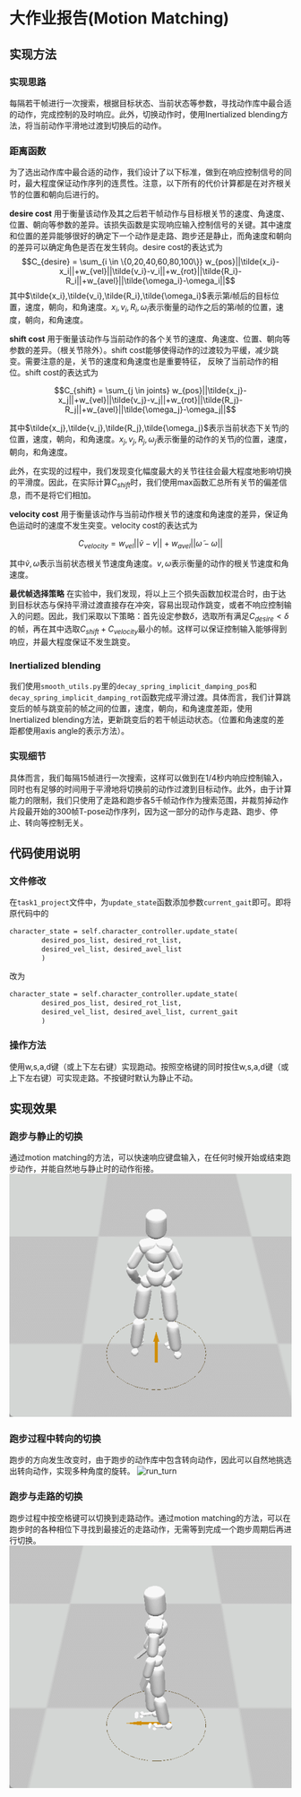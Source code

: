 # 大作业报告(Motion Matching)

## 实现方法
### 实现思路
每隔若干帧进行一次搜索，根据目标状态、当前状态等参数，寻找动作库中最合适的动作，完成控制的及时响应。此外，切换动作时，使用Inertialized blending方法，将当前动作平滑地过渡到切换后的动作。

### 距离函数
为了选出动作库中最合适的动作，我们设计了以下标准，做到在响应控制信号的同时，最大程度保证动作序列的连贯性。注意，以下所有的代价计算都是在对齐根关节的位置和朝向后进行的。

**desire cost** 用于衡量该动作及其之后若干帧动作与目标根关节的速度、角速度、位置、朝向等参数的差异。该损失函数是实现响应输入控制信号的关键。其中速度和位置的差异能够很好的确定下一个动作是走路、跑步还是静止，而角速度和朝向的差异可以确定角色是否在发生转向。desire cost的表达式为
$$C_{desire} = \sum_{i \in \{0,20,40,60,80,100\}} w_{pos}||\tilde{x_i}-x_i||+w_{vel}||\tilde{v_i}-v_i||+w_{rot}||\tilde{R_i}-R_i||+w_{avel}||\tilde{\omega_i}-\omega_i||$$
其中$\tilde{x_i},\tilde{v_i},\tilde{R_i},\tilde{\omega_i}$表示第$i$帧后的目标位置，速度，朝向，和角速度。${x_i},{v_i},{R_i},{\omega_i}$表示衡量的动作之后的第$i$帧的位置，速度，朝向，和角速度。

**shift cost** 用于衡量该动作与当前动作的各个关节的速度、角速度、位置、朝向等参数的差异。（根关节除外）。shift cost能够使得动作的过渡较为平缓，减少跳变。需要注意的是，关节的速度和角速度也是重要特征， 反映了当前动作的相位。shift cost的表达式为


$$C_{shift} = \sum_{j \in joints} w_{pos}||\tilde{x_j}-x_j||+w_{vel}||\tilde{v_j}-v_j||+w_{rot}||\tilde{R_j}-R_j||+w_{avel}||\tilde{\omega_j}-\omega_j||$$

其中$\tilde{x_j},\tilde{v_j},\tilde{R_j},\tilde{\omega_j}$表示当前状态下关节$j$的位置，速度，朝向，和角速度。${x_j},{v_j},{R_j},{\omega_j}$表示衡量的动作的关节$j$的位置，速度，朝向，和角速度。

此外，在实现的过程中，我们发现变化幅度最大的关节往往会最大程度地影响切换的平滑度。因此，在实际计算$C_{shift}$时，我们使用max函数汇总所有关节的偏差信息，而不是将它们相加。

**velocity cost** 用于衡量该动作与当前动作根关节的速度和角速度的差异，保证角色运动时的速度不发生突变。velocity cost的表达式为

$$C_{velocity} = w_{vel}||\tilde{v}-v||+w_{avel}||\tilde{\omega}-\omega||$$

其中$\tilde{v},\tilde{\omega}$表示当前状态根关节速度角速度。$v,\omega$表示衡量的动作的根关节速度和角速度。

**最优帧选择策略** 在实验中，我们发现，将以上三个损失函数加权混合时，由于达到目标状态与保持平滑过渡直接存在冲突，容易出现动作跳变，或者不响应控制输入的问题。因此，我们采取以下策略：首先设定参数$\delta$，选取所有满足$C_{desire}<\delta$的帧，再在其中选取$C_{shift}+C_{velocity}$最小的帧。这样可以保证控制输入能够得到响应，并最大程度保证不发生跳变。

### Inertialized blending
我们使用`smooth_utils.py`里的`decay_spring_implicit_damping_pos`和`decay_spring_implicit_damping_rot`函数完成平滑过渡。具体而言，我们计算跳变后的帧与跳变前的帧之间的位置，速度，朝向，和角速度差距，使用Inertialized blending方法，更新跳变后的若干帧运动状态。（位置和角速度的差距都使用axis angle的表示方法）。


### 实现细节
具体而言，我们每隔15帧进行一次搜索，这样可以做到在1/4秒内响应控制输入，同时也有足够的时间用于平滑地将切换前的动作过渡到目标动作。此外，由于计算能力的限制，我们只使用了走路和跑步各5千帧动作作为搜索范围，并裁剪掉动作片段最开始的300帧T-pose动作序列，因为这一部分的动作与走路、跑步、停止、转向等控制无关。

## 代码使用说明
### 文件修改
在`task1_project`文件中，为`update_state`函数添加参数`current_gait`即可。即将原代码中的

    character_state = self.character_controller.update_state(
            desired_pos_list, desired_rot_list, 
            desired_vel_list, desired_avel_list
            )

改为

    character_state = self.character_controller.update_state(
            desired_pos_list, desired_rot_list, 
            desired_vel_list, desired_avel_list, current_gait
            )

### 操作方法
使用w,s,a,d键（或上下左右键）实现跑动。按照空格键的同时按住w,s,a,d键（或上下左右键）可实现走路。不按键时默认为静止不动。

## 实现效果
### 跑步与静止的切换
通过motion matching的方法，可以快速响应键盘输入，在任何时候开始或结束跑步动作，并能自然地与静止时的动作衔接。
![run_idle](images/run_idle.gif)

### 跑步过程中转向的切换
跑步的方向发生改变时，由于跑步的动作库中包含转向动作，因此可以自然地挑选出转向动作，实现多种角度的旋转。
![run_turn](images/run_turn.gif)

### 跑步与走路的切换
跑步过程中按空格键可以切换到走路动作。通过motion matching的方法，可以在跑步时的各种相位下寻找到最接近的走路动作，无需等到完成一个跑步周期后再进行切换。
![run_walk](images/run_walk.gif)